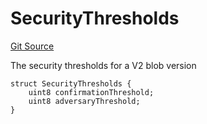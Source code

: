 # SecurityThresholds
[Git Source](https://github.com/Layr-Labs/eigenda/blob/f0d0dc5708f7e00684e5f5d89ab0227171768419/src/interfaces/IEigenDAStructs.sol)

The security thresholds for a V2 blob version


```solidity
struct SecurityThresholds {
    uint8 confirmationThreshold;
    uint8 adversaryThreshold;
}
```

